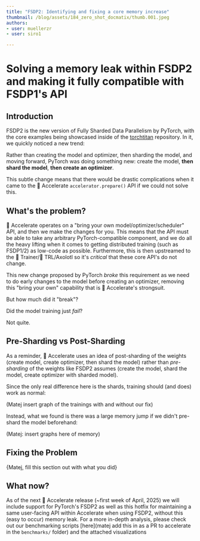```yaml
---
title: "FSDP2: Identifying and fixing a core memory increase" 
thumbnail: /blog/assets/184_zero_shot_docmatix/thumb.001.jpeg
authors:
- user: muellerzr
- user: siro1 

---
```


# Solving a memory leak within FSDP2 and making it fully compatible with FSDP1's API

## Introduction

FSDP2 is the new version of Fully Sharded Data Parallelism by PyTorch, with the core examples being showcased inside of the [torchtitan](https://github.com/pytorch/torchtitan/)
 repository. In it, we quickly noticed a new trend:

Rather than creating the model and optimizer, then sharding the model, and moving forward, 
PyTorch was doing something new: create the model, **then shard the model**, **then create an optimizer**. 

This subtle change means that there would be drastic complications when it came to the 🤗 Accelerate `accelerator.prepare()` 
API if we could not solve this.

## What's the problem?

🤗 Accelerate operates on a "bring your own model/optimizer/scheduler" API, and then we make the changes for you. 
This means that the API must be able to take any arbitrary PyTorch-compatible component, and we do all the heavy 
lifting when it comes to getting distributed training (such as FSDP1/2) as low-code as possible. 
Furthermore, this is then upstreamed to the 🤗 Trainer/🤗 TRL/Axolotl so it's *critical* that these core API's do not change. 

This new change proposed by PyTorch *broke* this requirement as we need to do early changes to the model before creating an optimizer,
 removing this "bring your own" capability that is 🤗 Accelerate's strongsuit. 

But how much did it "break"?

Did the model training just *fail*?

Not quite. 

## Pre-Sharding vs Post-Sharding

As a reminder, 🤗 Accelerate uses an idea of post-sharding of the weights (create model, create optimizer, then shard the model) 
rather than *pre-sharding* of the weights like FSDP2 assumes (create the model, shard the model, create optimizer with sharded model). 

Since the only real difference here is the shards, training should (and does) work as normal:

(Matej insert graph of the trainings with and without our fix)


Instead, what we found is there was a large memory jump if we didn't pre-shard the model beforehand:

(Matej: insert graphs here of memory)

## Fixing the Problem

{Matej, fill this section out with what you did}

## What now?

As of the next 🤗 Accelerate release (~first week of April, 2025) we will include support for PyTorch's FSDP2 as well as this hotfix for 
maintaining a same user-facing API within Accelerate when using FSDP2, without this (easy to occur) memory leak. For a more in-depth analysis, 
please check out our benchmarking scripts [here](matej add this in as a PR to accelerate in the `benchmarks/` folder) and the attached visualizations

